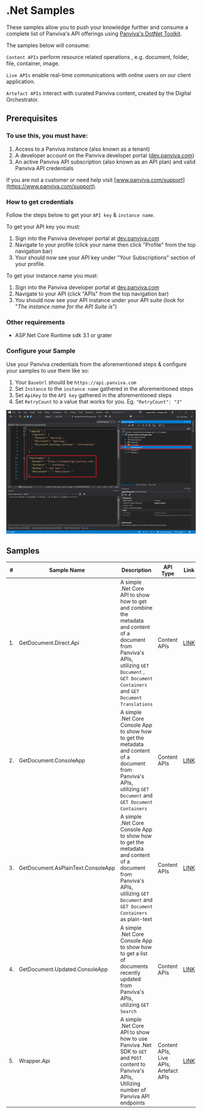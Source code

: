 # .Net Samples

These samples allow you to push your knowledge further and consume a complete list of Panviva's API offerings using [Panviva's DotNet Toolkit](https://www.nuget.org/packages/Panviva.Sdk.Services.Core/).

The samples below will consume:

`Content APIs` perform resource related operations , e.g. document, folder, file, container, image.

`Live APIs` enable real-time communications with online users on our client application.

`Artefact APIs` interact with curated Panviva content, created by the Digital Orchestrator.

## **Prerequisites**

### To use this, you must have:

1. Access to a Panviva instance (also known as a tenant)
2. A developer account on the Panviva developer portal ([dev.panviva.com](https://dev.panviva.com))
3. An active Panviva API subscription (also known as an API plan) and valid Panviva API credentials

If you are not a customer or need help visit [www.panviva.com/support](https://www.panviva.com/support).

### How to get credentials

Follow the steps below to get your `API key` & `instance name`.

To get your API key you must:

1. Sign into the Panviva developer portal at [dev.panviva.com](https://dev.panviva.com)
2. Navigate to your profile (click your name then click "Profile" from the top navigation bar)
3. Your should now see your API key under "Your Subscriptions" section of your profile.

To get your instance name you must:

1. Sign into the Panviva developer portal at [dev.panviva.com](https://dev.panviva.com)
2. Navigate to your API (click "APIs" from the top navigation bar)
3. You should now see your API instance under your API suite (look for "_The instance name for the API Suite is_")

### Other requirements

- ASP.Net Core Runtime sdk 3.1 or grater

### Configure your Sample

Use your Panviva credentials from the aforementioned steps & configure your samples to use them like so:

1. Your `BaseUrl` should be `https://api.panviva.com`
1. Set `Instance` to the `instance name` gathered in the aforementioned steps
1. Set `ApiKey` to the `API key` gathered in the aforementioned steps
1. Set `RetryCount` to a value that works for you. Eg. `"RetryCount": "3"`

![api settings](documentation/api-settings.PNG)

## Samples

| #   | Sample Name                        | Description                                                                                                                                                                                            | API Type                               | Link                                                                 |
| --- | ---------------------------------- | ------------------------------------------------------------------------------------------------------------------------------------------------------------------------------------------------------ | -------------------------------------- | -------------------------------------------------------------------- |
| 1.  | GetDocument.Direct.Api             | A simple .Net Core API to show how to get and combine the metadata and content of a document from Panviva's APIs, utilizing `GET Document` , `GET Document Containers` and `GET Document Translations` | Content APIs                           | [LINK](Samples.NetCore.GetDocument.Direct.Api/README.md)             |
| 2.  | GetDocument.ConsoleApp             | A simple .Net Core Console App to show how to get the metadata and content of a document from Panviva's APIs, utilizing `GET Document` and `GET Document Containers`                                   | Content APIs                           | [LINK](Samples.NetCore.GetDocument.ConsoleApp/README.md)             |
| 3.  | GetDocument.AsPlainText.ConsoleApp | A simple .Net Core Console App to show how to get the metadata and content of a document from Panviva's APIs, utilizing `GET Document` and `GET Document Containers` as plain-text                     | Content APIs                           | [LINK](Samples.NetCore.GetDocument.AsPlainText.ConsoleApp/README.md) |
| 4.  | GetDocument.Updated.ConsoleApp     | A simple .Net Core Console App to show how to get a list of documents recently updated from Panviva's APIs, utilizing `GET Search`                                                                     | Content APIs                           | [LINK](Samples.NetCore.GetDocument.Updated.ConsoleApp/README.md)     |
| 5.  | Wrapper.Api                        | A simple .Net Core API to show how to use Panviva .Net SDK to `GET` and `POST` content to Panviva's APIs, Utilizing number of Panviva API endpoints                                                    | Content APIs, Live APIs, Artefact APIs | [LINK](Sample.NetCore.Wrapper.Api/README.md)                         |
